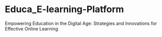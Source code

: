 # Educa_E-learning-Platform
Empowering Education in the Digital Age: Strategies and Innovations for Effective Online Learning
